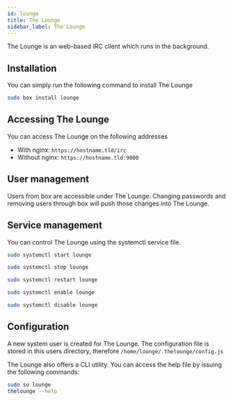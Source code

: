```yaml
---
id: lounge
title: The Lounge
sidebar_label: The Lounge
---
```


The Lounge is an web-based IRC client which runs in the background.

## Installation
You can simply run the following command to install The Lounge
```bash
sudo box install lounge
```
## Accessing The Lounge

You can access The Lounge on the following addresses

- With nginx: `https://hostname.tld/irc`
- Without nginx: `https://hostname.tld:9000`

## User management
Users from box are accessible under The Lounge. Changing passwords and removing users through box will push those changes into The Lounge.

## Service management
You can control The Lounge using the systemctl service file.

<!--DOCUSAURUS_CODE_TABS-->
<!--Start-->
```bash
sudo systemctl start lounge
```
<!--Stop-->
```bash
sudo systemctl stop lounge
```
<!--Restart-->
```bash
sudo systemctl restart lounge
```
<!--Enable-->
```bash
sudo systemctl enable lounge
```
<!--Disable-->
```bash
sudo systemctl disable lounge
```
<!--END_DOCUSAURUS_CODE_TABS-->

## Configuration
A new system user is created for The Lounge. The configuration file is stored in this users directory, therefore `/home/lounge/.thelounge/config.js`

The Lounge also offers a CLI utility. You can access the help file by issuing the following commands:

```bash
sudo su lounge
thelounge --help
```
